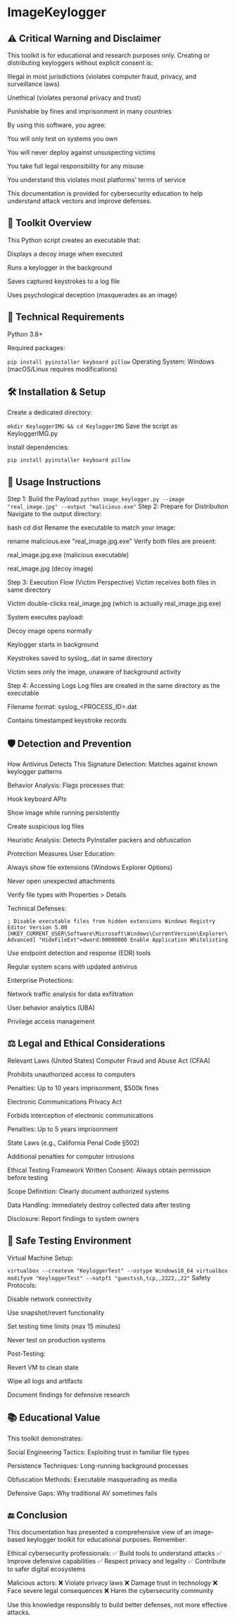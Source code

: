 # ImageKeylogger

## ⚠️ Critical Warning and Disclaimer
This toolkit is for educational and research purposes only. Creating or distributing keyloggers without explicit consent is:

Illegal in most jurisdictions (violates computer fraud, privacy, and surveillance laws)

Unethical (violates personal privacy and trust)

Punishable by fines and imprisonment in many countries

By using this software, you agree:

You will only test on systems you own

You will never deploy against unsuspecting victims

You take full legal responsibility for any misuse

You understand this violates most platforms' terms of service

This documentation is provided for cybersecurity education to help understand attack vectors and improve defenses.

## 📂 Toolkit Overview
This Python script creates an executable that:

Displays a decoy image when executed

Runs a keylogger in the background

Saves captured keystrokes to a log file

Uses psychological deception (masquerades as an image)

## 🧰 Technical Requirements
Python 3.8+

Required packages:

`pip install pyinstaller keyboard pillow`
Operating System: Windows (macOS/Linux requires modifications)

## 🛠️ Installation & Setup
Create a dedicated directory:

`mkdir KeyloggerIMG && cd KeyloggerIMG`
Save the script as KeyloggerIMG.py

Install dependencies:

`pip install pyinstaller keyboard pillow`

## 🚀 Usage Instructions
Step 1: Build the Payload
`python image_keylogger.py --image "real_image.jpg" --output "malicious.exe"`
Step 2: Prepare for Distribution
Navigate to the output directory:

bash
cd dist
Rename the executable to match your image:

rename malicious.exe "real_image.jpg.exe"
Verify both files are present:

real_image.jpg.exe (malicious executable)

real_image.jpg (decoy image)

Step 3: Execution Flow (Victim Perspective)
Victim receives both files in same directory

Victim double-clicks real_image.jpg (which is actually real_image.jpg.exe)

System executes payload:

Decoy image opens normally

Keylogger starts in background

Keystrokes saved to syslog_<PID>.dat in same directory

Victim sees only the image, unaware of background activity

Step 4: Accessing Logs
Log files are created in the same directory as the executable

Filename format: syslog_<PROCESS_ID>.dat

Contains timestamped keystroke records

## 🛡️ Detection and Prevention
How Antivirus Detects This
Signature Detection: Matches against known keylogger patterns

Behavior Analysis: Flags processes that:

Hook keyboard APIs

Show image while running persistently

Create suspicious log files

Heuristic Analysis: Detects PyInstaller packers and obfuscation

Protection Measures
User Education:

Always show file extensions (Windows Explorer Options)

Never open unexpected attachments

Verify file types with Properties > Details

Technical Defenses:

`; Disable executable files from hidden extensions
Windows Registry Editor Version 5.00
[HKEY_CURRENT_USER\Software\Microsoft\Windows\CurrentVersion\Explorer\Advanced]
"HideFileExt"=dword:00000000
Enable Application Whitelisting`

Use endpoint detection and response (EDR) tools

Regular system scans with updated antivirus

Enterprise Protections:

Network traffic analysis for data exfiltration

User behavior analytics (UBA)

Privilege access management

## ⚖️ Legal and Ethical Considerations
Relevant Laws (United States)
Computer Fraud and Abuse Act (CFAA)

Prohibits unauthorized access to computers

Penalties: Up to 10 years imprisonment, $500k fines

Electronic Communications Privacy Act

Forbids interception of electronic communications

Penalties: Up to 5 years imprisonment

State Laws (e.g., California Penal Code §502)

Additional penalties for computer intrusions

Ethical Testing Framework
Written Consent: Always obtain permission before testing

Scope Definition: Clearly document authorized systems

Data Handling: Immediately destroy collected data after testing

Disclosure: Report findings to system owners

## 🧪 Safe Testing Environment
Virtual Machine Setup:

`virtualbox --createvm "KeyloggerTest" --ostype Windows10_64
virtualbox modifyvm "KeyloggerTest" --natpf1 "guestssh,tcp,,2222,,22"`
Safety Protocols:

Disable network connectivity

Use snapshot/revert functionality

Set testing time limits (max 15 minutes)

Never test on production systems

Post-Testing:

Revert VM to clean state

Wipe all logs and artifacts

Document findings for defensive research

## 📚 Educational Value
This toolkit demonstrates:

Social Engineering Tactics: Exploiting trust in familiar file types

Persistence Techniques: Long-running background processes

Obfuscation Methods: Executable masquerading as media

Defensive Gaps: Why traditional AV sometimes fails

## 🔚 Conclusion
This documentation has presented a comprehensive view of an image-based keylogger toolkit for educational purposes. Remember:

Ethical cybersecurity professionals:
✅ Build tools to understand attacks
✅ Improve defensive capabilities
✅ Respect privacy and legality
✅ Contribute to safer digital ecosystems

Malicious actors:
❌ Violate privacy laws
❌ Damage trust in technology
❌ Face severe legal consequences
❌ Harm the cybersecurity community

Use this knowledge responsibly to build better defenses, not more effective attacks.
